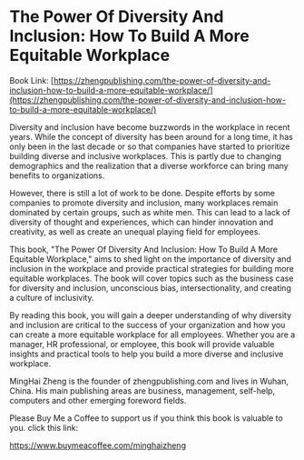 # The Power Of Diversity And Inclusion: How To Build A More Equitable Workplace

Book Link: [https://zhengpublishing.com/the-power-of-diversity-and-inclusion-how-to-build-a-more-equitable-workplace/](https://zhengpublishing.com/the-power-of-diversity-and-inclusion-how-to-build-a-more-equitable-workplace/)

Diversity and inclusion have become buzzwords in the workplace in recent years. While the concept of diversity has been around for a long time, it has only been in the last decade or so that companies have started to prioritize building diverse and inclusive workplaces. This is partly due to changing demographics and the realization that a diverse workforce can bring many benefits to organizations.

However, there is still a lot of work to be done. Despite efforts by some companies to promote diversity and inclusion, many workplaces remain dominated by certain groups, such as white men. This can lead to a lack of diversity of thought and experiences, which can hinder innovation and creativity, as well as create an unequal playing field for employees.

This book, "The Power Of Diversity And Inclusion: How To Build A More Equitable Workplace," aims to shed light on the importance of diversity and inclusion in the workplace and provide practical strategies for building more equitable workplaces. The book will cover topics such as the business case for diversity and inclusion, unconscious bias, intersectionality, and creating a culture of inclusivity.

By reading this book, you will gain a deeper understanding of why diversity and inclusion are critical to the success of your organization and how you can create a more equitable workplace for all employees. Whether you are a manager, HR professional, or employee, this book will provide valuable insights and practical tools to help you build a more diverse and inclusive workplace.

MingHai Zheng is the founder of zhengpublishing.com and lives in Wuhan, China. His main publishing areas are business, management, self-help, computers and other emerging foreword fields.

Please Buy Me a Coffee to support us if you think this book is valuable to you. click this link:

https://www.buymeacoffee.com/minghaizheng
